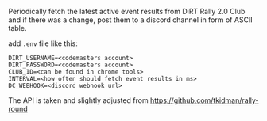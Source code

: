 Periodically fetch the latest active event results from DiRT Rally 2.0 Club and if there was a change, post them to a discord channel in form of ASCII table.

add `.env` file like this:
```
DIRT_USERNAME=<codemasters account>
DIRT_PASSWORD=<codemasters account>
CLUB_ID=<can be found in chrome tools>
INTERVAL=<how often should fetch event results in ms>
DC_WEBHOOK=<discord webhook url>
```
The API is taken and slightly adjusted from https://github.com/tkidman/rally-round
